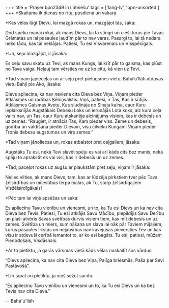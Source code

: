 +++
title = 'Prayer bpn2349 in Latviešu'
tags = ['lang-lv', 'bpn-unsorted']
+++
*Skaitāma ik dienas no rīta, pusdienā un vakarā


*Kas vēlas lūgt Dievu, lai mazgā rokas un, mazgājot tās, saka:

Dod spēku manai rokai, ak mans Dievs, lai tā stingri un cieši turas pie Tavas Grāmatas un lai pasaules ļaudīm pār to nav varas. Pasargi to, lai tā nedara neko tādu, kas tai neklājas. Patiesi, Tu esi Visvarenais un Visspēcīgais.

*Un, seju mazgājot, ir jāsaka:

Es ceļu savu skatu uz Tevi, ak mans Kungs, lai krīt pār to gaisma, kas plūst no Tava vaiga. Neļauj tam vērsties ne uz ko citu, kā vien uz Tevi.

*Tad viņam jāpieceļas un ar seju pret pielūgsmes vietu, Bahá’u’lláh atdusas vietu Bahjí pie Ako, jāsaka:

Dievs apliecina, ka nav neviena cita Dieva bez Viņa. Viņam pieder Atklāsmes un radības Ķēniņvalstis. Viņš, patiesi, ir Tas, Kas ir sūtījis Atklāsmes Gaismas Avotu, Kas sludināja no Sinaja kalna, caur Kuru ieplaiksnījās Augstākais Debesu Loks un ierunājās Lota koks, aiz kura ceļa vairs nav, un Tas, caur Kuru atskanēja aicinājums visiem, kas ir debesīs un uz zemes: “Raugiet, ir atnācis Tas, Kam pieder viss. Zeme un debesis, godība un valdīšana pieder Dievam, visu cilvēku Kungam. Viņam pieder Tronis debesu augstumos un virs zemes.”

*Tad viņam jānoliecas un, rokas atbalstot pret ceļgaliem, jāsaka:

Augstāks Tu esi, nekā Tevi slavēt spēju es vai arī kāds cits bez manis, nekā spēju to aprakstīt es vai visi, kas ir debesīs un uz zemes.

*Tad, paceļot rokas uz augšu ar plaukstām pret seju, viņam ir jāsaka:

Neliec vilties, ak mans Dievs, tam, kas ar lūdzēja pirkstiem tver pēc Tava žēlsirdības un mīlestības tērpa malas, ak Tu, starp žēlsirdīgajiem Visžēlsirdīgākais!

*Pēc tam lai viņš apsēžas un saka:

Es apliecinu Tavu vienību un vienesmi, un to, ka Tu esi Dievs un ka nav cita Dieva bez Tevis. Patiesi, Tu esi atklājis Savu Mācību, piepildījis Savu Derību un plaši atvēris Savas svētības durvis visiem tiem, kas mīt debesīs un uz zemes. Svētība un miers, sumināšana un slava lai nāk pār Taviem mīļajiem, kurus pasaules likstas un nejaušības nav kavējušas pievērsties Tev un kas visu ir atdevuši cerībā iemantot to, ar ko esi bagāts. Tu esi, patiesi, mūžam Piedodošais, Visdāsnais.

*Ar to pietiktu, ja garās vārsmas vietā kāds vēlas noskaitīt šos vārdus:

“Dievs apliecina, ka nav cita Dieva bez Viņa, Palīga briesmās, Paša par Sevi Pastāvošā”.

*Un tāpat arī pietiktu, ja viņš sēžot sacītu:

“Es apliecinu Tavu vienību un vienesmi un to, ka Tu esi Dievs un ka bez Tevis nav cita Dieva.”

-- Bahá'u'lláh
